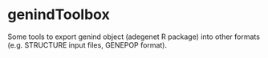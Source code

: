 # genindToolbox
Some tools to export genind object (adegenet R package) into other formats (e.g. STRUCTURE input files, GENEPOP format).
